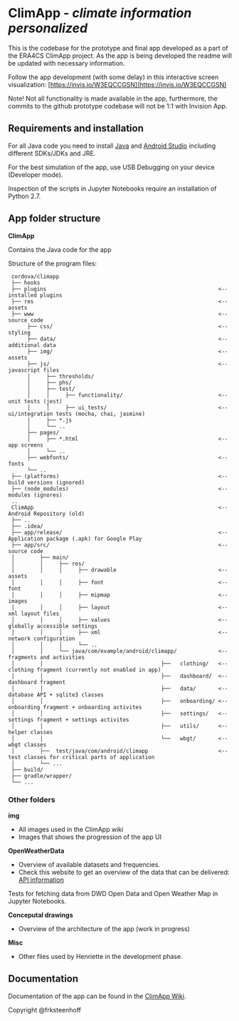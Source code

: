 # ClimApp - *climate information personalized* 

This is the codebase for the prototype and final app developed as a part of the ERA4CS ClimApp project. As the app is being developed the readme will be updated with necessary information.

Follow the app development (with some delay) in this interactive screen visualization: [https://invis.io/W3EQCCGSN](https://invis.io/W3EQCCGSN)

Note! Not all functionality is made available in the app, furthermore, the commits to the github prototype codebase will not be 1:1 with Invision App.

## Requirements and installation
For all Java code you need to install [Java](https://java.com/en/download/) and [Android Studio](https://developer.android.com/studio/install.html) including different SDKs/JDKs and JRE. 

For the best simulation of the app, use USB Debugging on your device (Developer mode).

Inspection of the scripts in Jupyter Notebooks require an installation of Python 2.7.


## App folder structure
**ClimApp**

Contains the Java code for the app

Structure of the program files:

``` 
 cordova/climapp
 ├── hooks    
 ├── plugins                                                      <-- installed plugins
 ├── res                                                          <-- assets
 ├── www                                                          <-- source code
      ├── css/                                                    <-- styling
      ├── data/                                                   <-- additional data
      ├── img/                                                    <-- assets
      ├── js/                                                     <-- javascript files
      │     ├── thresholds/ 
      │     ├── phs/
      │     ├── test/
      │     │     ├── functionality/                              <-- unit tests (jest)
      │     │     ├── ui_tests/                                   <-- ui/integration tests (mocha, chai, jasmine) 
      │     ├── *.js
      │     └── ..
      ├── pages/
      │     ├── *.html                                            <-- app screens
      │     └── ..
      ├── webfonts/                                               <-- fonts
      └── .. 
 ├── (platforms)                                                  <-- build versions (ignored)
 ├── (node_modules)                                               <-- modules (ignores)
 ..
 ClimApp                                                          <-- Android Repository (old)
 ├── ..
 ├── .idea/                                                                                                                             
 ├── app/release/                                                 <-- Application package (.apk) for Google Play
 ├── app/src/                                                     <-- source code
 │        ├── main/
 │        │     ├── res/
 │        │     │     ├── drawable                                <-- assets
 │        │     │     ├── font                                    <-- font
 │        │     │     ├── mipmap                                  <-- images
 │        │     │     ├── layout                                  <-- xml layout files
 │        │     │     ├── values                                  <-- globally accessible settings
 │        │     │     ├── xml                                     <-- network configuration 
 │        │     │     └── ..                                       
 │        │     └── java/com/example/android/climapp/             <-- fragments and activities  
 │        │                                     ├──   clothing/   <-- clothing fragment (currently not enabled in app) 
 │        │                                     ├──   dashboard/  <-- dashboard fragment
 │        │                                     ├──   data/       <-- database API + sqlite3 classes
 │        │                                     ├──   onboarding/ <-- onboarding fragment + onboarding activites
 │        │                                     ├──   settings/   <-- settings fragment + settings activites
 │        │                                     ├──   utils/      <-- helper classes
 │        │                                     └──   wbgt/       <-- wbgt classes
 │        ├──  test/java/com/android/climapp                      <-- test classes for critical parts of application
 │        └── ...
 ├── build/
 ├── gradle/wrapper/
 └── ...
 ```

### Other folders
**img**
* All images used in the ClimApp wiki 
* Images that shows the progression of the app UI

**OpenWeatherData**
 * Overview of available datasets and frequencies.
 * Check this website to get an overview of the data that can be delivered: [API information](http://openweathermap.org/price#weather)

Tests for fetching data from DWD Open Data and Open Weather Map in Jupyter Notebooks.

**Conceputal drawings**
* Overview of the architecture of the app (work in progress)

**Misc**
* Other files used by Henriette in the development phase.


## Documentation
Documentation of the app can be found in the [ClimApp Wiki](https://github.com/frksteenhoff/ClimApp/wiki). 


Copyright @frksteenhoff
